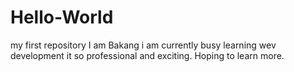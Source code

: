 # Hello-World
my first repository
I am Bakang i am currently busy learning wev development it so professional and exciting. Hoping to learn more.
